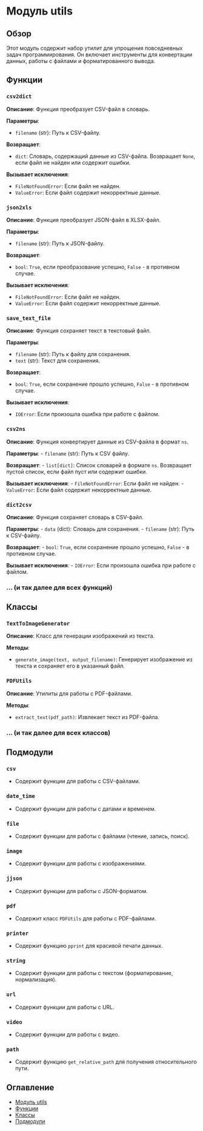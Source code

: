 # Модуль utils

## Обзор

Этот модуль содержит набор утилит для упрощения повседневных задач программирования. Он включает инструменты для конвертации данных, работы с файлами и форматированного вывода.

## Функции

### `csv2dict`

**Описание**: Функция преобразует CSV-файл в словарь.

**Параметры**:
- `filename` (str): Путь к CSV-файлу.

**Возвращает**:
- `dict`: Словарь, содержащий данные из CSV-файла. Возвращает `None`, если файл не найден или содержит ошибки.

**Вызывает исключения**:
- `FileNotFoundError`: Если файл не найден.
- `ValueError`: Если файл содержит некорректные данные.


### `json2xls`

**Описание**: Функция преобразует JSON-файл в XLSX-файл.

**Параметры**:
- `filename` (str): Путь к JSON-файлу.

**Возвращает**:
- `bool`: `True`, если преобразование успешно, `False` - в противном случае.

**Вызывает исключения**:
- `FileNotFoundError`: Если файл не найден.
- `ValueError`: Если файл содержит некорректные данные.


### `save_text_file`

**Описание**: Функция сохраняет текст в текстовый файл.

**Параметры**:
- `filename` (str): Путь к файлу для сохранения.
- `text` (str): Текст для сохранения.

**Возвращает**:
- `bool`: `True`, если сохранение прошло успешно, `False` - в противном случае.

**Вызывает исключения**:
- `IOError`: Если произошла ошибка при работе с файлом.


### `csv2ns`

**Описание**: Функция конвертирует данные из CSV-файла в формат `ns`.

**Параметры**:
    - `filename` (str): Путь к CSV файлу.


**Возвращает**:
    - `list[dict]`: Список словарей в формате `ns`. Возвращает пустой список, если файл пуст или содержит ошибки.

**Вызывает исключения**:
    - `FileNotFoundError`: Если файл не найден.
    - `ValueError`: Если файл содержит некорректные данные.


### `dict2csv`

**Описание**: Функция сохраняет словарь в CSV-файл.

**Параметры**:
    - `data` (dict): Словарь для сохранения.
    - `filename` (str): Путь к CSV-файлу.

**Возвращает**:
    - `bool`: `True`, если сохранение прошло успешно, `False` - в противном случае.

**Вызывает исключения**:
    - `IOError`: Если произошла ошибка при работе с файлом.


### ... (и так далее для всех функций)


## Классы

### `TextToImageGenerator`

**Описание**: Класс для генерации изображений из текста.

**Методы**:
- `generate_image(text, output_filename)`: Генерирует изображение из текста и сохраняет его в указанный файл.


### `PDFUtils`

**Описание**: Утилиты для работы с PDF-файлами.

**Методы**:
- `extract_text(pdf_path)`: Извлекает текст из PDF-файла.


### ... (и так далее для всех классов)


## Подмодули

### `csv`

- Содержит функции для работы с CSV-файлами.


### `date_time`

- Содержит функции для работы с датами и временем.


### `file`

- Содержит функции для работы с файлами (чтение, запись, поиск).


### `image`

- Содержит функции для работы с изображениями.


### `jjson`

- Содержит функции для работы с JSON-форматом.


### `pdf`

- Содержит класс `PDFUtils` для работы с PDF-файлами.


### `printer`

- Содержит функцию `pprint` для красивой печати данных.


### `string`

- Содержит функции для работы с текстом (форматирование, нормализация).


### `url`

- Содержит функции для работы с URL.


### `video`

- Содержит функции для работы с видео.


### `path`

- Содержит функцию `get_relative_path` для получения относительного пути.


## Оглавление

- [Модуль utils](#модуль-utils)
- [Функции](#функции)
- [Классы](#классы)
- [Подмодули](#подмодули)